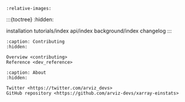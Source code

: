 ```{include} ../../README.md
:relative-images:
```

:::{toctree}
:hidden:

installation
tutorials/index
api/index
background/index
changelog
:::

```{toctree}
:caption: Contributing
:hidden:

Overview <contributing>
Reference <dev_reference>
```

```{toctree}
:caption: About
:hidden:

Twitter <https://twitter.com/arviz_devs>
GitHub repository <https://github.com/arviz-devs/xarray-einstats>
```
